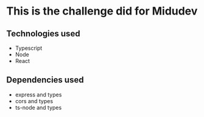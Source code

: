 # This is the challenge did for Midudev

## Technologies used

- Typescript
- Node
- React

## Dependencies used

- express  and types
- cors and types
- ts-node and types

